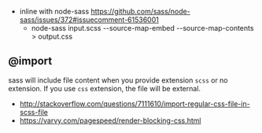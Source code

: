 - inline with node-sass https://github.com/sass/node-sass/issues/372#issuecomment-61536001
  - node-sass input.scss --source-map-embed --source-map-contents > output.css

## @import

sass will include file content when you provide extension `scss` or no extension. If you use `css` extension, the file will be external.

- http://stackoverflow.com/questions/7111610/import-regular-css-file-in-scss-file
- https://varvy.com/pagespeed/render-blocking-css.html
